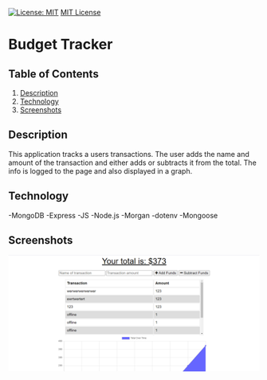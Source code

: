 [![License: MIT](https://img.shields.io/badge/License-MIT-yellow.svg)](https://opensource.org/licenses/MIT)
[MIT License](https://choosealicense.com/licenses/mit/)

# Budget Tracker

## Table of Contents
1. [Description](#description)
2. [Technology](#technology)
3. [Screenshots](#screenshots)

  
## Description <a name="description"><a/>

This application tracks a users transactions. The user adds the name and amount of the transaction and either adds or subtracts it from the total. The info is logged to the page and also displayed in a graph. 

## Technology <a name="technology"><a/>

-MongoDB
-Express
-JS
-Node.js
-Morgan
-dotenv
-Mongoose

## Screenshots

<img src="assets/budgettrackerscreenshot.png">


